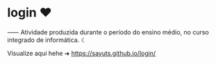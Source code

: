 # login ♥
⸺  Atividade produzida durante o período do ensino médio, no curso integrado de informática. ☾

Visualize aqui hehe ➜ https://sayuts.github.io/login/
